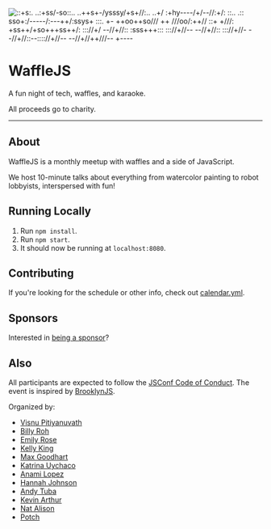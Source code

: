 ![
                 ::+s:.
             ..:+ss/-so::..
         ..++s+-/ysssy/+s+//:..
     ..+/ :+hy----/+/--//:+/:  ::..
  .::  sso+:/-----/:---++/:ssys+  :::.
 +-   ++oo++so/// ++ ///oo/:++//    ::+
 +///:    +ss++/+so+++ss++/:    ::://+/
 --//+//::    :sss+++:::    ::://+//--
     --//+//::           ::://+//-
         --//+//::--:::://+//--
             --//+//++///--
                 +----
](/images/wmo.png)

WaffleJS
========

A fun night of tech, waffles, and karaoke.

All proceeds go to charity.

* * *

About
-----
WaffleJS is a monthly meetup with waffles and a side of JavaScript.

We host 10-minute talks about everything from watercolor painting to
robot lobbyists, interspersed with fun!

Running Locally
------------
1. Run `npm install`.
2. Run `npm start`.
3. It should now be running at `localhost:8080`.

Contributing
------------
If you're looking for the schedule or other info, check out [calendar.yml](models/calendar.yml).

Sponsors
--------
Interested in [being a sponsor](https://wafflejs.com/sponsorship)?

Also
----
All participants are expected to follow the [JSConf Code of Conduct][1]. The event is inspired by [BrooklynJS][2].

Organized by:
- [Visnu Pitiyanuvath][@visnup]
- [Billy Roh][@billyroh]
- [Emily Rose][@nexxylove]
- [Kelly King][@kng]
- [Max Goodhart][@chromakode]
- [Katrina Uychaco][@kuychaco]
- [Anami Lopez][@anami-sf]
- [Hannah Johnson][@hanndull]
- [Andy Tuba][@andytuba]
- [Kevin Arthur][@heykevinarthur]
- [Nat Alison][@tesseralis]
- [Potch][@potch]


[1]: http://jsconf.com/codeofconduct.html
[2]: http://brooklynjs.com

[@visnup]: https://twitter.com/visnup
[@billyroh]: https://twitter.com/billyroh
[@nexxylove]: https://twitter.com/nexxylove
[@kng]: https://twitter.com/kng
[@chromakode]: https://twitter.com/chromakode
[@kuychaco]: https://twitter.com/kuychaco
[@anami-sf]: https://github.com/anami-sf
[@hanndull]: https://github.com/hanndull
[@andytuba]: https://twitter.com/andytuba
[@heykevinarthur]: https://github.com/heykevinarthur
[@tesseralis]: https://twitter.com/tesseralis
[@potch]: https://twitter.com/potch